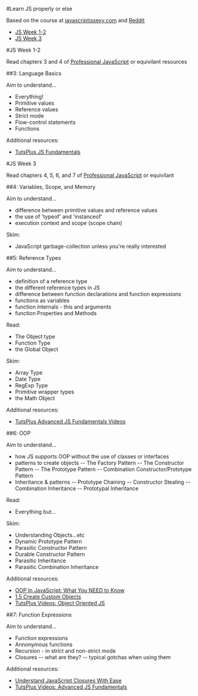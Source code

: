 #Learn JS properly or else

Based on the course at [javascriptissexy.com](http://javascriptissexy.com/how-to-learn-javascript-properly/) and [Reddit](http://www.reddit.com/r/learnjavascript/comments/1ceefw/learn_javascript_properly_omnibus_post/)


- [JS Week 1-2](#js-week-1-2)
- [JS Week 3](#js-week-3)

#JS Week 1-2

Read chapters 3 and 4 of [Professional JavaScript](http://www.it-ebooks.info/book/483/) or equivilant resources

##3: Language Basics

Aim to understand...

- Everything!
- Primitive values
- Reference values
- Strict mode
- Flow-control statements
- Functions

Additional resources:

- [TutsPlus JS Fundamentals](https://www.copy.com/browse/a:e93a161;z:copy;b:myfiles/Tuts/JSFundamentals/readme.txt)

#JS Week 3

Read chapters 4, 5, 6, and 7 of [Professional JavaScript](http://www.it-ebooks.info/book/483/) or equivilant

##4: Variables, Scope, and Memory

Aim to understand...

- difference between primitive values and reference values
- the use of 'typeof' and 'instanceof'
- execution context and scope (scope chain)

Skim:

- JavaScript garbage-collection unless you're really interested

##5: Reference Types

Aim to understand...

- definition of a reference type
- the different reference types in JS
- difference between function declarations and function expressions
- functions as variables
- function internals - this and arguments
- function Properties and Methods

Read: 

- The Object type
- Function Type
- the Global Object

Skim: 

- Array Type
- Date Type
- RegExp Type
- Primitive wrapper types
- the Math Object

Additional resources:

- [TutsPlus Advanced JS Fundamentals Videos](https://www.copy.com/browse/a:e93a161;z:copy;b:myfiles/Tuts/AdvancedJSFundamental/readme.txt)

##6: OOP

Aim to understand...

- how JS supports OOP without the use of classes or interfaces
- patterns to create objects
-- The Factory Pattern
-- The Constructor Pattern
-- The Prototype Pattern
-- Combination Constructor/Prototype Pattern
- Inheritance & patterns
-- Prototype Chaining
-- Constructor Stealing
-- Combination Inheritance
-- Prototypal Inheritance

Read:

- Everything but...

Skim:

- Understanding Objects...etc
- Dynamic Prototype Pattern
- Parasitic Constructor Pattern
- Durable Constructor Pattern
- Parasitic Inheritance
- Parasitic Combination Inheritance

Additional resources:

- [OOP In JavaScript: What You NEED to Know](http://javascriptissexy.com/oop-in-javascript-what-you-need-to-know/)
- [1.5 Create Custom Objects](https://www.copy.com/browse/a:e93a161;z:copy;b:myfiles/Tuts/AdvancedJSFundamental/1.5.mp4)
- [TutsPlus Videos: Object Oriented JS](https://www.copy.com/browse/a:e93a161;z:copy;b:myfiles/Tuts/ObjectOrientedJS/readme_intro.txt)

##7: Function Expressions

Aim to understand...

- Function expressions
- Annonymous functions
- Recursion - in strict and non-strict mode
- Closures 
-- what are they? 
-- typical gotchas when using them

Additional resources:

- [Understand JavaScript Closures With Ease](http://javascriptissexy.com/understand-javascript-closures-with-ease/)
- [TutsPlus Videos: Advanced JS Fundamentals](https://www.copy.com/browse/a:e93a161;z:copy;b:myfiles/Tuts/AdvancedJSFundamental)